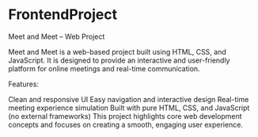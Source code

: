 # FrontendProject
Meet and Meet – Web Project


Meet and Meet is a web-based project built using HTML, CSS, and JavaScript.
It is designed to provide an interactive and user-friendly platform for online meetings and real-time communication.

Features:

Clean and responsive UI
Easy navigation and interactive design
Real-time meeting experience simulation
Built with pure HTML, CSS, and JavaScript (no external frameworks)
This project highlights core web development concepts and focuses on creating a smooth, engaging user experience.


